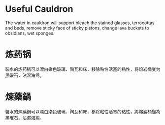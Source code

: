 # Useful Cauldron
The water in cauldron will support bleach the stained glasses, terrocottas and beds, remove sticky face of sticky pistons, change lava buckets to obsidians, wet sponges.

# 炼药锅
装水的炼药锅可以漂白染色玻璃、陶瓦和床，移除粘性活塞的粘性，将熔岩桶变为黑曜石，沾湿海绵。

# 煉藥鍋
裝水的煉藥鍋可以漂白染色玻璃、陶瓦和床，移除粘性活塞的粘性，將熔巖桶變為黑曜石，沾濕海綿。
